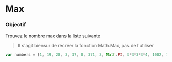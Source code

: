 # Max

### Objectif
Trouvez le nombre max dans la liste suivante

> Il s'agit biensur de récréer la fonction Math.Max, pas de l'utiliser

```javascript
var numbers = [1, 19, 28, 3, 37, 8, 371, 3, Math.PI, 3*3*3*3*4, 1002, 1^10, Math.exp(2), Math.log(2)]
```